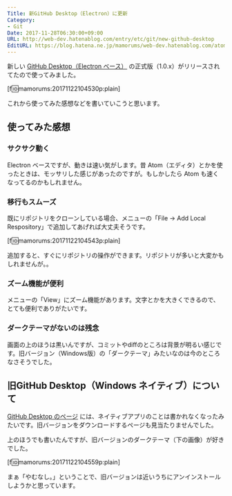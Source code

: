 ```yaml
---
Title: 新GitHub Desktop（Electron）に更新
Category:
- Git
Date: 2017-11-28T06:30:00+09:00
URL: http://web-dev.hatenablog.com/entry/etc/git/new-github-desktop
EditURL: https://blog.hatena.ne.jp/mamorums/web-dev.hatenablog.com/atom/entry/8599973812319994671
---
```


新しい [GitHub Desktop（Electron ベース）](https://desktop.github.com/) の正式版（1.0.x）がリリースされてたので使ってみました。

[f:id:mamorums:20171122104530p:plain]

これから使ってみた感想などを書いていこうと思います。


## 使ってみた感想
### サクサク動く
Electron ベースですが、動きは速い気がします。昔 Atom（エディタ）とかを使ったときは、モッサリした感じがあったのですが。もしかしたら Atom も速くなってるのかもしれません。

### 移行もスムーズ
既にリポジトリをクローンしている場合、メニューの「File -> Add Local Respository」で追加してあげれば大丈夫そうです。

[f:id:mamorums:20171122104543p:plain]

追加すると、すぐにリポジトリの操作ができます。リポジトリが多いと大変かもしれませんが。。

### ズーム機能が便利
メニューの「View」にズーム機能があります。文字とかを大きくできるので、とても便利でありがたいです。

### ダークテーマがないのは残念
画面の上のほうは黒いんですが、コミットやdiffのところは背景が明るい感じです。旧バージョン（Windows版）の「ダークテーマ」みたいなのは今のところなさそうでした。


## 旧GitHub Desktop（Windows ネイティブ）について
[GitHub Desktop のページ](https://desktop.github.com/) には、ネイティブアプリのことは書かれなくなったみたいです。旧バージョンをダウンロードするページも見当たりませんでした。

上のほうでも書いたんですが、旧バージョンのダークテーマ（下の画像）が好きでした。

[f:id:mamorums:20171122104559p:plain]

まぁ「やむなし。」ということで、旧バージョンは近いうちにアンインストールしようかと思っています。
